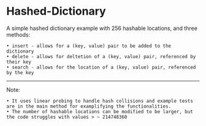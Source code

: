 # Hashed-Dictionary
A simple hashed dictionary example with 256 hashable locations, and three methods:
  
    • insert - allows for a (key, value) pair to be added to the dictionary
    • delete - allows for deltetion of a (key, value) pair, referenced by their key
    • search - allows for the location of a (key, value) pair, referenced by the key


------------------------------------------------------------------------------------------------------------------------
Note:

    • It uses linear probing to handle hash collisions and example tests are in the main method for examplifying the functionalities.
    • The number of hashable locations can be modified to be larger, but the code struggles with values > ~ 214748360
